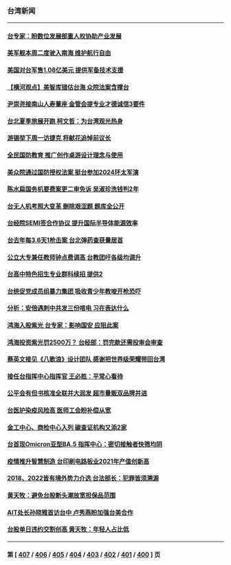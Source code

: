 ### 台湾新闻
---
#### [台专家：盼数位发展部重人权协助产业发展](../../pages/ncid1349361/n13782083.md) 
#### [美军舰本周二度驶入南海 维护航行自由](../../pages/ncid1349361/n13782091.md) 
#### [美国对台军售1.08亿美元 提供军备技术支援](../../pages/ncid1349361/n13781956.md) 
#### [【横河观点】美智库错估台海 众院法案含撑台](../../pages/ncid1349361/n13781902.md) 
#### [尹崇尧接南山人寿董座 金管会提专业才德诚信3要件](../../pages/ncid1349361/n13781714.md) 
#### [台北夏季旅展开跑 柯文哲：为台湾观光热身](../../pages/ncid1349361/n13781709.md) 
#### [游锡堃下周一访捷克 将献花追悼前议长](../../pages/ncid1349361/n13781712.md) 
#### [全民国防教育  推广创作桌游设计理念与使用](../../pages/ncid1349361/n13781739.md) 
#### [美众院通过国防授权法案 挺台参加2024环太军演](../../pages/ncid1349361/n13781707.md) 
#### [陈水扁国务机要费案更二审免诉 吴淑珍洗钱判2年](../../pages/ncid1349361/n13781705.md) 
#### [台无人机考照大变革 删除艰涩题 题库全公开](../../pages/ncid1349361/n13781716.md) 
#### [台经院SEMI签合作协议 提升国际半导体能源效率](../../pages/ncid1349361/n13781704.md) 
#### [台去年每3.6天1枪击案 台北弹药查获量居首](../../pages/ncid1349361/n13781717.md) 
#### [公立大专兼任教师钟点费调高 台教团吁各级均调升](../../pages/ncid1349361/n13781719.md) 
#### [台高中特色招生专业群科续招 提供2](../../pages/ncid1349361/n13781722.md) 
#### [台统促党成员组暴力集团 吸收青少年教唆开枪恐吓](../../pages/ncid1349361/n13781723.md) 
#### [分析：安倍遇刺中共发三份唁电 习在表达什么](../../pages/ncid1349361/n13781014.md) 
#### [鸿海入股紫光 台专家：影响国安 应阻此案](../../pages/ncid1349361/n13781172.md) 
#### [鸿海投资紫光罚2500万？ 台经部：罚完款还需投审会审查](../../pages/ncid1349361/n13781624.md) 
#### [蔡英文接见《八歌浪》设计团队 感谢把世界级荣耀带回台湾](../../pages/ncid1349361/n13781627.md) 
#### [接任台指挥中心指挥官 王必胜：平常心看待](../../pages/ncid1349361/n13781610.md) 
#### [公平会有但书核准全联并大润发 超市量贩双品牌并进](../../pages/ncid1349361/n13781612.md) 
#### [台医护染疫风险高 医师工会盼补偿从宽](../../pages/ncid1349361/n13781585.md) 
#### [金工中心、商检中心入列 碳查证机构又添2家](../../pages/ncid1349361/n13781553.md) 
#### [台首现Omicron亚型BA.5  指挥中心：密切接触者快筛均阴](../../pages/ncid1349361/n13781575.md) 
#### [疫情推升智慧制造 台印刷电路板业2021年产值创新高](../../pages/ncid1349361/n13781532.md) 
#### [2018、2022皆有境外势力介选 台法部长：犯罪皆须溯源](../../pages/ncid1349361/n13781550.md) 
#### [黄天牧：避免台股断头潮放宽担保品范围](../../pages/ncid1349361/n13781474.md) 
#### [AIT处长孙晓雅首访台中 卢秀燕盼加强台美合作](../../pages/ncid1349361/n13781509.md) 
#### [台股单日违约交割创高 黄天牧：年轻人占比低](../../pages/ncid1349361/n13781470.md) 

---
#### 第 [ [407](./407.md) / [406](./406.md) / [405](./405.md) / [404](./404.md) / [403](./403.md) / [402](./402.md) / [401](./401.md) / [400](./400.md) ] 页
